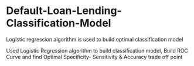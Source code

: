 # Default-Loan-Lending-Classification-Model
Logistic regression algorithm is used to build optimal classification model

Used Logistic Regression algorithm to build classification model, Build ROC Curve and find Optimal Specificity- Sensitivity & Accuracy trade off point

